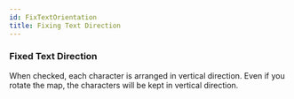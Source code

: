 ```yaml
---
id: FixTextOrientation
title: Fixing Text Direction
---  
```


### Fixed Text Direction

When checked, each character is arranged in vertical direction. Even if you rotate the map, the characters will be kept in vertical direction.